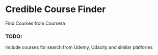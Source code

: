 # Credible Course Finder

Find Courses from Coursera

### TODO: 

Include courses for search from Udemy, Udacity and similar platforms
